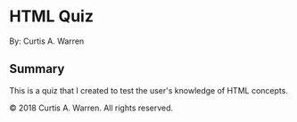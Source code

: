 # HTML Quiz

By: Curtis A. Warren

## Summary

This is a quiz that I created to test the user's knowledge of HTML concepts.

© 2018 Curtis A. Warren. All rights reserved.
